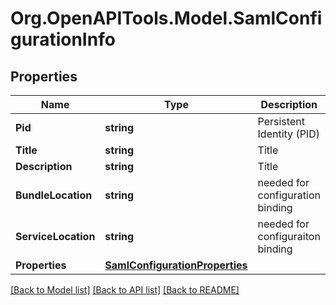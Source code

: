 # Org.OpenAPITools.Model.SamlConfigurationInfo

## Properties

Name | Type | Description | Notes
------------ | ------------- | ------------- | -------------
**Pid** | **string** | Persistent Identity (PID) | [optional] 
**Title** | **string** | Title | [optional] 
**Description** | **string** | Title | [optional] 
**BundleLocation** | **string** | needed for configuration binding | [optional] 
**ServiceLocation** | **string** | needed for configuraiton binding | [optional] 
**Properties** | [**SamlConfigurationProperties**](SamlConfigurationProperties.md) |  | [optional] 

[[Back to Model list]](../README.md#documentation-for-models) [[Back to API list]](../README.md#documentation-for-api-endpoints) [[Back to README]](../README.md)

